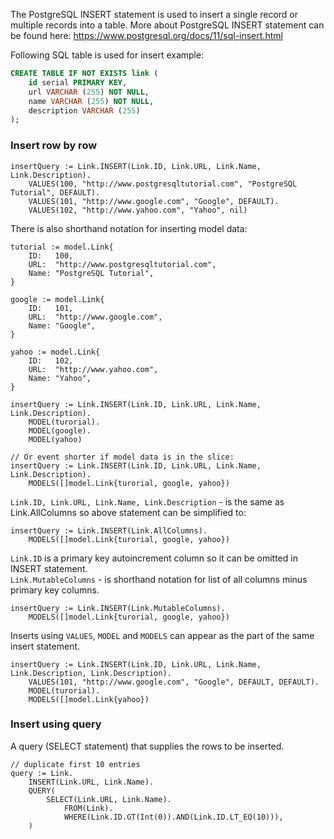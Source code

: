 

The PostgreSQL INSERT statement is used to insert a single record or multiple records 
into a table. More about PostgreSQL INSERT statement can be found here: https://www.postgresql.org/docs/11/sql-insert.html

Following SQL table is used for insert example:
```sql
CREATE TABLE IF NOT EXISTS link (
    id serial PRIMARY KEY,
    url VARCHAR (255) NOT NULL,
    name VARCHAR (255) NOT NULL,
    description VARCHAR (255)
);
```

### Insert row by row

```
insertQuery := Link.INSERT(Link.ID, Link.URL, Link.Name, Link.Description).
    VALUES(100, "http://www.postgresqltutorial.com", "PostgreSQL Tutorial", DEFAULT).
    VALUES(101, "http://www.google.com", "Google", DEFAULT).
    VALUES(102, "http://www.yahoo.com", "Yahoo", nil)
```

There is also shorthand notation for inserting model data:
```
tutorial := model.Link{
    ID:   100,
    URL:  "http://www.postgresqltutorial.com",
    Name: "PostgreSQL Tutorial",
}

google := model.Link{
    ID:   101,
    URL:  "http://www.google.com",
    Name: "Google",
}

yahoo := model.Link{
    ID:   102,
    URL:  "http://www.yahoo.com",
    Name: "Yahoo",
}

insertQuery := Link.INSERT(Link.ID, Link.URL, Link.Name, Link.Description).
    MODEL(turorial).
    MODEL(google).
    MODEL(yahoo)
    
// Or event shorter if model data is in the slice:
insertQuery := Link.INSERT(Link.ID, Link.URL, Link.Name, Link.Description).
    MODELS([]model.Link{turorial, google, yahoo})
```
`Link.ID, Link.URL, Link.Name, Link.Description` - is the same as Link.AllColumns 
so above statement can be simplified to:

```
insertQuery := Link.INSERT(Link.AllColumns).
    MODELS([]model.Link{turorial, google, yahoo})
```

`Link.ID` is a primary key autoincrement column so it can be omitted in INSERT statement.  
`Link.MutableColumns` - is shorthand notation for list of all columns minus primary key columns.

```
insertQuery := Link.INSERT(Link.MutableColumns).
    MODELS([]model.Link{turorial, google, yahoo})
```

Inserts using `VALUES`, `MODEL` and `MODELS` can appear as the part of the same insert statement.

```
insertQuery := Link.INSERT(Link.ID, Link.URL, Link.Name, Link.Description, Link.Description).
    VALUES(101, "http://www.google.com", "Google", DEFAULT, DEFAULT).
    MODEL(turorial).
    MODELS([]model.Link{yahoo})
``` 

### Insert using query
A query (SELECT statement) that supplies the rows to be inserted.
```
// duplicate first 10 entries
query := Link.
    INSERT(Link.URL, Link.Name).
    QUERY(
        SELECT(Link.URL, Link.Name).
            FROM(Link).
            WHERE(Link.ID.GT(Int(0)).AND(Link.ID.LT_EQ(10))),
    )
```